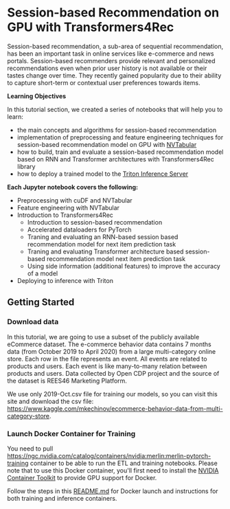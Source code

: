 # Session-based Recommendation on GPU with Transformers4Rec

Session-based recommendation, a sub-area of sequential recommendation, has been an important task in online services like e-commerce and news portals. Session-based recommenders provide relevant and  personalized recommendations even when prior user history is not available or their tastes change over time. They recently gained popularity due to their ability to capture short-term or contextual user preferences towards items.


**Learning Objectives**

In this tutorial section, we created a series of notebooks that will help you to learn:

- the main concepts and algorithms for session-based recommendation
- implementation of preprocessing and feature engineering techniques for session-based recommendation model on GPU with [NVTabular](https://github.com/NVIDIA/NVTabular)
- how to build, train and evaluate a session-based recommendation model based on RNN and Transformer architectures with Transformers4Rec library
- how to deploy a trained model to the [Triton Inference Server](https://github.com/triton-inference-server/server)


**Each Jupyter notebook covers the following:<br>**

- Preprocessing with cuDF and NVTabular
- Feature engineering with NVTabular
- Introduction to Transformers4Rec
    - Introduction to session-based recommendation
    - Accelerated dataloaders for PyTorch
    - Traning and evaluating an RNN-based session based recommendation model for next item prediction task 
    - Traning and evaluating Transformer architecture based session-based recommendation model next item prediction task 
    - Using side information (additional features) to improve the accuracy of a model
- Deploying to inference with Triton


## Getting Started

### Download data

In this tutorial, we are going to use a subset of the publicly available eCommerce dataset. The e-commerce behavior data contains 7 months data (from October 2019 to April 2020) from a large multi-category online store. Each row in the file represents an event. All events are related to products and users. Each event is like many-to-many relation between products and users. Data collected by Open CDP project and the source of the dataset is REES46 Marketing Platform.

We use only 2019-Oct.csv file for training our models, so you can visit this site and download the csv file: https://www.kaggle.com/mkechinov/ecommerce-behavior-data-from-multi-category-store.


### Launch Docker Container for Training

You need to pull https://ngc.nvidia.com/catalog/containers/nvidia:merlin:merlin-pytorch-training container to be able to run the ETL and training notebooks. Please note that to use this Docker container, you'll first need to install the [NVIDIA Container Toolkit](https://github.com/NVIDIA/nvidia-docker) to provide GPU support for Docker. 

Follow the steps in this [README.md](https://github.com/NVIDIA-Merlin/Transformers4Rec/blob/main/examples/README.md) for Docker launch and instructions for both training and inference containers.